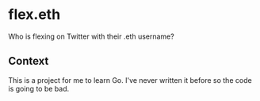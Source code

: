 # flex.eth

Who is flexing on Twitter with their .eth username?

## Context

This is a project for me to learn Go. I've never written it before so the code is going to be bad.
